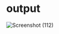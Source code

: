 # output
![Screenshot (112)](https://user-images.githubusercontent.com/115096630/224560726-b4f73d4d-2022-4bd4-bc02-e113bee31e7e.png)
